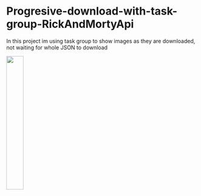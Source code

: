 # Progresive-download-with-task-group-RickAndMortyApi
In this project im using task group to show images as they are downloaded, not waiting for whole JSON to download


<img src="//github.com/onflyer/Progresive-download-with-task-group-RickAndMortyApi/assets/114020060/4195e09c-9297-444b-b44e-2f8508a14190" width="30%" height="30%">

